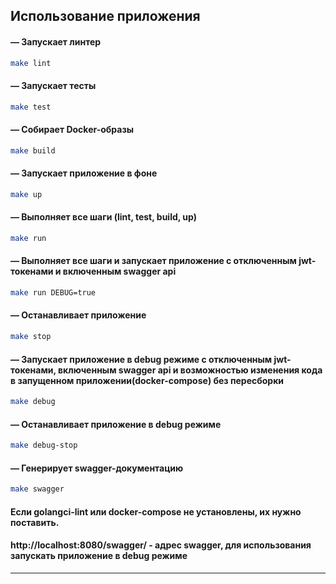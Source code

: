 ## Использование приложения

#### — Запускает линтер  
```sh
make lint
```

#### — Запускает тесты  
```sh
make test
```

#### — Собирает Docker-образы  
```sh
make build
```

#### — Запускает приложение в фоне  
```sh
make up
```

#### — Выполняет все шаги (lint, test, build, up)  
```sh
make run
```

#### — Выполняет все шаги и запускает приложение с отключенным jwt-токенами и включенным swagger api
```sh
make run DEBUG=true
```

#### — Останавливает приложение
```sh
make stop
```

#### — Запускает приложение в debug режиме с отключенным jwt-токенами, включенным swagger api и возможностью изменения кода в запущенном приложении(docker-compose) без пересборки
```sh
make debug
```

#### — Останавливает приложение в debug режиме
```sh
make debug-stop
```

#### — Генерирует swagger-документацию  
```sh
make swagger
```

#### Если golangci-lint или docker-compose не установлены, их нужно поставить.  

#### http://localhost:8080/swagger/ - адрес swagger, для использования запускать приложение в debug режиме  

---